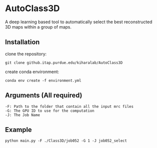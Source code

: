 # AutoClass3D
A deep learning based tool to automatically select the best reconstructed 3D maps within a group of maps.


## Installation
clone the repository:
```
git clone github.itap.purdue.edu/kiharalab/AutoClass3D
```
create conda environment:
```
conda env create -f environment.yml
```

## Arguments (All required)
```
-F: Path to the folder that contain all the input mrc files
-G: The GPU ID to use for the computation
-J: The Job Name
```

## Example
```
python main.py -F ./Class3D/job052 -G 1 -J job052_select
```